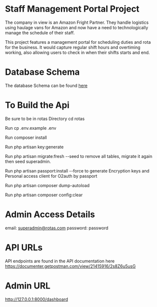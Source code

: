 # Staff Management Portal Project

The company in view is an Amazon Fright Partner. They handle logistics using haulage vans for Amazon and now have a need to technologically manage the schedule of their staff.

This project features a management portal for scheduling duties and rota for the business. It would capture regular shift hours and overtiming working, also allowing users to check in when their shifts starts and end.


# Database Schema
The database Schema can be found [here](https://lucid.app/lucidchart/7ee42ce5-497f-4d5c-9d5e-db3845351781/edit?viewport_loc=1133%2C-561%2C3149%2C1417%2C0_0&invitationId=inv_170204d3-8094-421a-8708-a31e0c4494b0) 

# To Build the Api

Be sure to be in rotas Directory cd rotas

Run cp .env.example .env

Run composer install

Run php artisan key:generate

Run php artisan migrate:fresh --seed to remove all tables, migrate it again then seed superadmin.

Run php artisan passport:install --force to generate Encryption keys and Personal access client for O2auth by passport

Run php artisan composer dump-autoload

Run php artisan composer config:clear

# Admin Access Details

email: superadmin@rotas.com
password: password

# API URLs

API endpoints are found in the API documentation here https://documenter.getpostman.com/view/21415916/2s8Z6u5usG

# Admin URL

http://127.0.0.1:8000/dashboard
